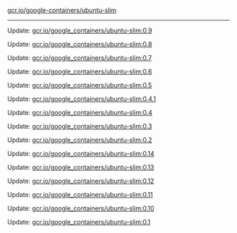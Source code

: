 [gcr.io/google-containers/ubuntu-slim](https://hub.docker.com/r/cruse/ubuntu-slim/tags/) 

----
Update: [gcr.io/google_containers/ubuntu-slim:0.9](https://hub.docker.com/r/cruse/ubuntu-slim/tags/)

Update: [gcr.io/google_containers/ubuntu-slim:0.8](https://hub.docker.com/r/cruse/ubuntu-slim/tags/)

Update: [gcr.io/google_containers/ubuntu-slim:0.7](https://hub.docker.com/r/cruse/ubuntu-slim/tags/)

Update: [gcr.io/google_containers/ubuntu-slim:0.6](https://hub.docker.com/r/cruse/ubuntu-slim/tags/)

Update: [gcr.io/google_containers/ubuntu-slim:0.5](https://hub.docker.com/r/cruse/ubuntu-slim/tags/)

Update: [gcr.io/google_containers/ubuntu-slim:0.4.1](https://hub.docker.com/r/cruse/ubuntu-slim/tags/)

Update: [gcr.io/google_containers/ubuntu-slim:0.4](https://hub.docker.com/r/cruse/ubuntu-slim/tags/)

Update: [gcr.io/google_containers/ubuntu-slim:0.3](https://hub.docker.com/r/cruse/ubuntu-slim/tags/)

Update: [gcr.io/google_containers/ubuntu-slim:0.2](https://hub.docker.com/r/cruse/ubuntu-slim/tags/)

Update: [gcr.io/google_containers/ubuntu-slim:0.14](https://hub.docker.com/r/cruse/ubuntu-slim/tags/)

Update: [gcr.io/google_containers/ubuntu-slim:0.13](https://hub.docker.com/r/cruse/ubuntu-slim/tags/)

Update: [gcr.io/google_containers/ubuntu-slim:0.12](https://hub.docker.com/r/cruse/ubuntu-slim/tags/)

Update: [gcr.io/google_containers/ubuntu-slim:0.11](https://hub.docker.com/r/cruse/ubuntu-slim/tags/)

Update: [gcr.io/google_containers/ubuntu-slim:0.10](https://hub.docker.com/r/cruse/ubuntu-slim/tags/)

Update: [gcr.io/google_containers/ubuntu-slim:0.1](https://hub.docker.com/r/cruse/ubuntu-slim/tags/)

